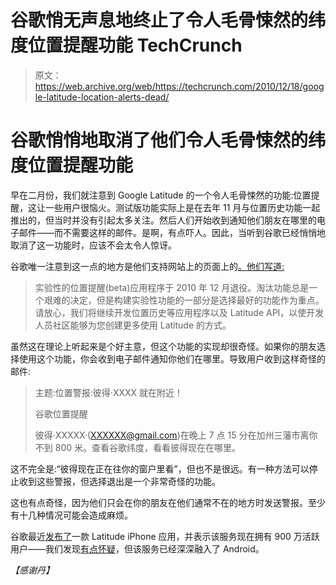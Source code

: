 # 谷歌悄无声息地终止了令人毛骨悚然的纬度位置提醒功能 TechCrunch

> 原文：<https://web.archive.org/web/https://techcrunch.com/2010/12/18/google-latitude-location-alerts-dead/>

# 谷歌悄悄地取消了他们令人毛骨悚然的纬度位置提醒功能

早在二月份，我们就注意到 Google Latitude 的一个令人毛骨悚然的功能:位置提醒，这让一些用户很恼火。测试版功能实际上是在去年 11 月与位置历史功能一起推出的，但当时并没有引起太多关注。然后人们开始收到通知他们朋友在哪里的电子邮件——而不需要这样的邮件。是啊，有点吓人。因此，当听到谷歌已经悄悄地取消了这一功能时，应该不会太令人惊讶。

谷歌唯一注意到这一点的地方是他们支持网站上的页面上的[。他们写道:](https://web.archive.org/web/20221006175547/http://www.google.com/support/mobile/bin/answer.py?answer=1084508&hl=en)

> 实验性的位置提醒(beta)应用程序于 2010 年 12 月退役。淘汰功能总是一个艰难的决定，但是构建实验性功能的一部分是选择最好的功能作为重点。请放心，我们将继续开发位置历史等应用程序以及 Latitude API，以使开发人员社区能够为您创建更多使用 Latitude 的方式。

虽然这在理论上听起来是个好主意，但这个功能的实现却很奇怪。如果你的朋友选择使用这个功能，你会收到电子邮件通知你他们在哪里。导致用户收到这样奇怪的邮件:

> 主题:位置警报:彼得·XXXX 就在附近！
> 
> 谷歌位置提醒
> 
> 彼得·XXXXX·(XXXXXX@gmail.com)在晚上 7 点 15 分在加州三藩市离你不到 800 米。查看谷歌纬度，看看彼得现在在哪里。

这不完全是:“彼得现在正在往你的窗户里看”，但也不是很远。有一种方法可以停止收到这些警报，但选择退出是一个非常奇怪的功能。

这也有点奇怪，因为他们只会在你的朋友在他们通常不在的地方时发送警报。至少有十几种情况可能会造成麻烦。

谷歌最近[发布了](https://web.archive.org/web/20221006175547/https://beta.techcrunch.com/2010/12/13/google-latitude-iphone-2/)一款 Latitude iPhone 应用，并表示该服务现在拥有 900 万活跃用户——我们发现[有点怀疑](https://web.archive.org/web/20221006175547/https://beta.techcrunch.com/2010/12/14/google-latitude/)，但该服务已经深深融入了 Android。

*【感谢丹】*